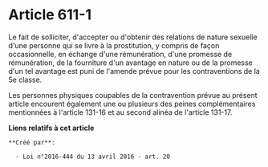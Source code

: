 # Article 611-1

Le fait de solliciter, d'accepter ou d'obtenir des relations de nature sexuelle d'une personne qui se livre à la
prostitution, y compris de façon occasionnelle, en échange d'une rémunération, d'une promesse de rémunération, de la
fourniture d'un avantage en nature ou de la promesse d'un tel avantage est puni de l'amende prévue pour les contraventions de
la 5e classe. 

Les personnes physiques coupables de la contravention prévue au présent article encourent également une ou plusieurs des
peines complémentaires mentionnées à l'article 131-16 et au second alinéa de l'article 131-17.

**Liens relatifs à cet article**

	**Créé par**:

	  - Loi n°2016-444 du 13 avril 2016 - art. 20
